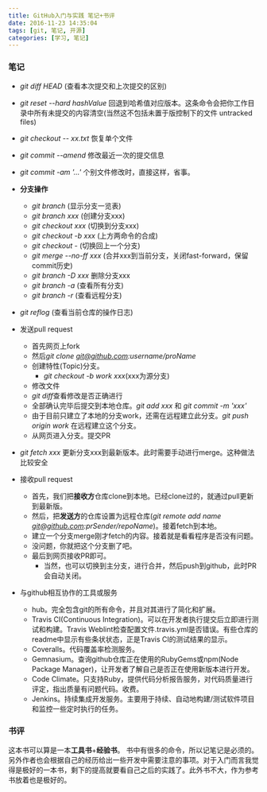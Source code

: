 ```yaml
---
title: GitHub入门与实践 笔记+书评
date: 2016-11-23 14:35:04
tags: [git, 笔记, 开源]
categories: [学习, 笔记]
---
```


### 笔记

-  *git diff HEAD* (查看本次提交和上次提交的区别)

-  *git reset --hard hashValue* 回退到哈希值对应版本。这条命令会把你工作目录中所有未提交的内容清空(当然这不包括未置于版控制下的文件 untracked files)

-  *git checkout -- xx.txt* 恢复单个文件

      <!--more-->

-  *git commit --amend* 修改最近一次的提交信息

-  *git commit -am '...'* 个别文件修改时，直接这样，省事。

-  **分支操作**
   - *git branch* (显示分支一览表)
   - *git branch xxx* (创建分支xxx)
   - *git checkout xxx* (切换到分支xxx)
   - *git checkout -b xxx* (上方两命令的合成)
   - *git checkout -* (切换回上一个分支)
   - *git merge --no-ff xxx* (合并xxx到当前分支，关闭fast-forward，保留commit历史)
   - *git branch -D xxx* 删除分支xxx
   - *git branch -a* (查看所有分支)
   - *git branch -r* (查看远程分支)

-  *git reflog* (查看当前仓库的操作日志)

-  发送pull request
   - 首先网页上fork
   - 然后*git clone git@github.com:username/proName*
   - 创建特性(Topic)分支。
      - *git checkout -b work xxx*(xxx为源分支)
   - 修改文件
   - *git diff*查看修改是否正确进行
   - 全部确认完毕后提交到本地仓库。*git add xxx* 和 *git commit -m 'xxx'*
   - 由于目前只建立了本地的分支work，还需在远程建立此分支。*git push origin work* 在远程建立这个分支。
   - 从网页进入分支。提交PR

-  *git fetch xxx* 更新分支xxx到最新版本。此时需要手动进行merge。这种做法比较安全

-  接收pull request
   - 首先，我们把**接收方**仓库clone到本地。已经clone过的，就通过pull更新到最新版。
   - 然后，把**发送方**的仓库设置为远程仓库(*git remote add name git@github.com:prSender/repoName*)。接着fetch到本地。
   - 建立一个分支merge刚才fetch的内容。接着就是看看程序是否没有问题。
   - 没问题，你就把这个分支删了吧。
   - 最后到网页接收PR即可。
      - 当然，也可以切换到主分支，进行合并，然后push到github，此时PR会自动关闭。

-  与github相互协作的工具或服务

   - hub。完全包含git的所有命令，并且对其进行了简化和扩展。
   - Travis CI(Continuous Integration)。可以在开发者执行提交后立即进行测试和构建。Travis Weblint检查配置文件.travis.yml是否错误。有些仓库的readme中显示有些条状状态，正是Travis CI的测试结果的显示。
   - Coveralls。代码覆盖率检测服务。
   - Gemnasium。查询github仓库正在使用的RubyGems或npm(Node Package Manager)，让开发者了解自己是否正在使用新版本进行开发。
   - Code Climate。只支持Ruby，提供代码分析报告服务，对代码质量进行评定，指出质量有问题代码。收费。
   - Jenkins。持续集成开发服务。主要用于持续、自动地构建/测试软件项目和监控一些定时执行的任务。



### 书评

这本书可以算是一本**工具书**+**经验书**。  书中有很多的命令，所以记笔记是必须的。另外作者也会根据自己的经历给出一些开发中需要注意的事项。对于入门而言我觉得是极好的一本书，剩下的提高就要看自己之后的实践了。此外书不大，作为参考书放着也是极好的。